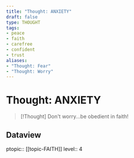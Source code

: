 ```yaml
---
title: "Thought: ANXIETY"
draft: false
type: THOUGHT
tags:
- peace
- faith
- carefree
- confident
- trust
aliases:
- "Thought: Fear"
- "Thought: Worry"
---
```

# Thought: ANXIETY
> [!Thought]
> Don't worry...be obedient in faith!

## Dataview
ptopic:: [[topic-FAITH]]
level:: 4
